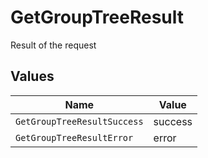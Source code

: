 # GetGroupTreeResult

Result of the request


## Values

| Name                        | Value                       |
| --------------------------- | --------------------------- |
| `GetGroupTreeResultSuccess` | success                     |
| `GetGroupTreeResultError`   | error                       |